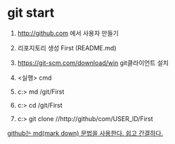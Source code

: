 # git start

1. http://github.com 에서 사용자 만들기

2. 리포지토리 생성 First (README.md)

3. https://git-scm.com/download/win git클라이언트 설치

4. <실행> cmd

  1. c:\> md /git/First

  2. c:\> cd /git/First

  3. c:\> git clone //http://github/com/USER_ID/First


[github는 md(mark down) 문법을 사용한다. 쉽고 간결하다.](https://gist.github.com/ihoneymon/652be052a0727ad59601)
